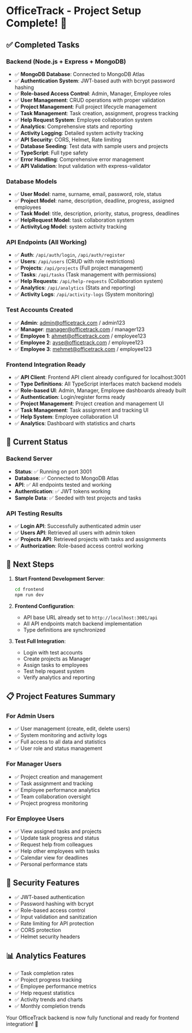 # OfficeTrack - Project Setup Complete! 🎉

## ✅ Completed Tasks

### Backend (Node.js + Express + MongoDB)
- ✅ **MongoDB Database**: Connected to MongoDB Atlas
- ✅ **Authentication System**: JWT-based auth with bcrypt password hashing
- ✅ **Role-based Access Control**: Admin, Manager, Employee roles
- ✅ **User Management**: CRUD operations with proper validation
- ✅ **Project Management**: Full project lifecycle management
- ✅ **Task Management**: Task creation, assignment, progress tracking
- ✅ **Help Request System**: Employee collaboration system
- ✅ **Analytics**: Comprehensive stats and reporting
- ✅ **Activity Logging**: Detailed system activity tracking
- ✅ **API Security**: CORS, Helmet, Rate limiting
- ✅ **Database Seeding**: Test data with sample users and projects
- ✅ **TypeScript**: Full type safety
- ✅ **Error Handling**: Comprehensive error management
- ✅ **API Validation**: Input validation with express-validator

### Database Models
- ✅ **User Model**: name, surname, email, password, role, status
- ✅ **Project Model**: name, description, deadline, progress, assigned employees
- ✅ **Task Model**: title, description, priority, status, progress, deadlines
- ✅ **HelpRequest Model**: task collaboration system
- ✅ **ActivityLog Model**: system activity tracking

### API Endpoints (All Working)
- ✅ **Auth**: `/api/auth/login`, `/api/auth/register`
- ✅ **Users**: `/api/users` (CRUD with role restrictions)
- ✅ **Projects**: `/api/projects` (Full project management)
- ✅ **Tasks**: `/api/tasks` (Task management with permissions)
- ✅ **Help Requests**: `/api/help-requests` (Collaboration system)
- ✅ **Analytics**: `/api/analytics` (Stats and reporting)
- ✅ **Activity Logs**: `/api/activity-logs` (System monitoring)

### Test Accounts Created
- ✅ **Admin**: admin@officetrack.com / admin123
- ✅ **Manager**: manager@officetrack.com / manager123
- ✅ **Employee 1**: ahmet@officetrack.com / employee123
- ✅ **Employee 2**: ayse@officetrack.com / employee123
- ✅ **Employee 3**: mehmet@officetrack.com / employee123

### Frontend Integration Ready
- ✅ **API Client**: Frontend API client already configured for localhost:3001
- ✅ **Type Definitions**: All TypeScript interfaces match backend models
- ✅ **Role-based UI**: Admin, Manager, Employee dashboards already built
- ✅ **Authentication**: Login/register forms ready
- ✅ **Project Management**: Project creation and management UI
- ✅ **Task Management**: Task assignment and tracking UI
- ✅ **Help System**: Employee collaboration UI
- ✅ **Analytics**: Dashboard with statistics and charts

## 🚀 Current Status

### Backend Server
- **Status**: ✅ Running on port 3001
- **Database**: ✅ Connected to MongoDB Atlas
- **API**: ✅ All endpoints tested and working
- **Authentication**: ✅ JWT tokens working
- **Sample Data**: ✅ Seeded with test projects and tasks

### API Testing Results
- ✅ **Login API**: Successfully authenticated admin user
- ✅ **Users API**: Retrieved all users with admin token
- ✅ **Projects API**: Retrieved projects with tasks and assignments
- ✅ **Authorization**: Role-based access control working

## 🔄 Next Steps

1. **Start Frontend Development Server**:
   ```bash
   cd frontend
   npm run dev
   ```

2. **Frontend Configuration**:
   - API base URL already set to `http://localhost:3001/api`
   - All API endpoints match backend implementation
   - Type definitions are synchronized

3. **Test Full Integration**:
   - Login with test accounts
   - Create projects as Manager
   - Assign tasks to employees
   - Test help request system
   - Verify analytics and reporting

## 📋 Project Features Summary

### For Admin Users
- ✅ User management (create, edit, delete users)
- ✅ System monitoring and activity logs
- ✅ Full access to all data and statistics
- ✅ User role and status management

### For Manager Users
- ✅ Project creation and management
- ✅ Task assignment and tracking
- ✅ Employee performance analytics
- ✅ Team collaboration oversight
- ✅ Project progress monitoring

### For Employee Users
- ✅ View assigned tasks and projects
- ✅ Update task progress and status
- ✅ Request help from colleagues
- ✅ Help other employees with tasks
- ✅ Calendar view for deadlines
- ✅ Personal performance stats

## 🔐 Security Features
- ✅ JWT-based authentication
- ✅ Password hashing with bcrypt
- ✅ Role-based access control
- ✅ Input validation and sanitization
- ✅ Rate limiting for API protection
- ✅ CORS protection
- ✅ Helmet security headers

## 📊 Analytics Features
- ✅ Task completion rates
- ✅ Project progress tracking
- ✅ Employee performance metrics
- ✅ Help request statistics
- ✅ Activity trends and charts
- ✅ Monthly completion trends

Your OfficeTrack backend is now fully functional and ready for frontend integration! 🎉
